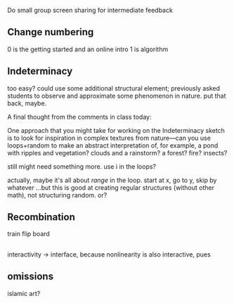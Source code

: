 
Do small group screen sharing for intermediate feedback

## Change numbering

0 is the getting started and an online intro
1 is algorithm



## Indeterminacy

too easy? could use some additional structural element; previously asked students to observe and approximate some phenomenon in nature. put that back, maybe.

A final thought from the comments in class today:

One approach that you might take for working on the Indeterminacy sketch is to look for inspiration in complex textures from nature—can you use loops+random to make an abstract interpretation of, for example, a pond with ripples and vegetation? clouds and a rainstorm? a forest? fire? insects?


still might need something more. use i in the loops?

actually, maybe it's all about _range_ in the loop. start at x, go to y, skip by whatever
...but this is good at creating regular structures (without other math), not structuring random. or?


## Recombination

train flip board


##


interactivity -> interface, because nonlinearity is also interactive, pues


## omissions

islamic art?
